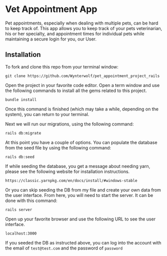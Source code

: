 # Vet Appointment App

Pet appointments, especially when dealing with multiple pets, can be hard to keep track of. This app allows you to keep track of your pets veterinarian, his or her specialty, and appointment times for individual pets while maintaining a secure login for you, our User. 

## Installation

To fork and clone this repo from your terminal window:

```git clone https://github.com/Wynterwolf/pet_appointment_project_rails```

Open the project in your favorite code editor. Open a term window and use the following commands to install all the gems related to this project.

```bundle install```

Once this command is finished (which may take a while, depending on the system), you can return to your terminal. 

Next we will run our migrations, using the following command:

```rails db:migrate```

At this point you have a couple of options. You can populate the database from the seed file by using the following command:

```rails db:seed```

If while seeding the database, you get a message about needing yarn, please see the following website for installation instructions.

```https://classic.yarnpkg.com/en/docs/install/#windows-stable```

Or you can skip seeding the DB from my file and create your own data from the user interface. From here, you will need to start the server. It can be done with this command:

```rails server```

Open up your favorite browser and use the following URL to see the user interface.

```localhost:3000```

If you seeded the DB as instructed above, you can log into the account with the email of ```test@test.com``` and the password of ```password```